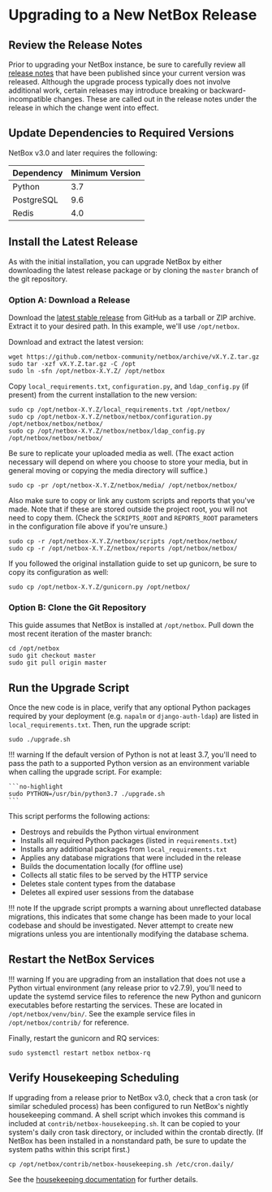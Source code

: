 # Upgrading to a New NetBox Release

## Review the Release Notes

Prior to upgrading your NetBox instance, be sure to carefully review all [release notes](../release-notes/index.md) that have been published since your current version was released. Although the upgrade process typically does not involve additional work, certain releases may introduce breaking or backward-incompatible changes. These are called out in the release notes under the release in which the change went into effect.

## Update Dependencies to Required Versions

NetBox v3.0 and later requires the following:

| Dependency | Minimum Version |
|------------|-----------------|
| Python     | 3.7             |
| PostgreSQL | 9.6             |
| Redis      | 4.0             |

## Install the Latest Release

As with the initial installation, you can upgrade NetBox by either downloading the latest release package or by cloning the `master` branch of the git repository. 

### Option A: Download a Release

Download the [latest stable release](https://github.com/netbox-community/netbox/releases) from GitHub as a tarball or ZIP archive. Extract it to your desired path. In this example, we'll use `/opt/netbox`.

Download and extract the latest version:

```no-highlight
wget https://github.com/netbox-community/netbox/archive/vX.Y.Z.tar.gz
sudo tar -xzf vX.Y.Z.tar.gz -C /opt
sudo ln -sfn /opt/netbox-X.Y.Z/ /opt/netbox
```

Copy `local_requirements.txt`, `configuration.py`, and `ldap_config.py` (if present) from the current installation to the new version:

```no-highlight
sudo cp /opt/netbox-X.Y.Z/local_requirements.txt /opt/netbox/
sudo cp /opt/netbox-X.Y.Z/netbox/netbox/configuration.py /opt/netbox/netbox/netbox/
sudo cp /opt/netbox-X.Y.Z/netbox/netbox/ldap_config.py /opt/netbox/netbox/netbox/
```

Be sure to replicate your uploaded media as well. (The exact action necessary will depend on where you choose to store your media, but in general moving or copying the media directory will suffice.)

```no-highlight
sudo cp -pr /opt/netbox-X.Y.Z/netbox/media/ /opt/netbox/netbox/
```

Also make sure to copy or link any custom scripts and reports that you've made. Note that if these are stored outside the project root, you will not need to copy them. (Check the `SCRIPTS_ROOT` and `REPORTS_ROOT` parameters in the configuration file above if you're unsure.)

```no-highlight
sudo cp -r /opt/netbox-X.Y.Z/netbox/scripts /opt/netbox/netbox/
sudo cp -r /opt/netbox-X.Y.Z/netbox/reports /opt/netbox/netbox/
```

If you followed the original installation guide to set up gunicorn, be sure to copy its configuration as well:

```no-highlight
sudo cp /opt/netbox-X.Y.Z/gunicorn.py /opt/netbox/
```

### Option B: Clone the Git Repository

This guide assumes that NetBox is installed at `/opt/netbox`. Pull down the most recent iteration of the master branch:

```no-highlight
cd /opt/netbox
sudo git checkout master
sudo git pull origin master
```

## Run the Upgrade Script

Once the new code is in place, verify that any optional Python packages required by your deployment (e.g. `napalm` or `django-auth-ldap`) are listed in `local_requirements.txt`. Then, run the upgrade script:

```no-highlight
sudo ./upgrade.sh
```

!!! warning
    If the default version of Python is not at least 3.7, you'll need to pass the path to a supported Python version as an environment variable when calling the upgrade script. For example:

    ```no-highlight
    sudo PYTHON=/usr/bin/python3.7 ./upgrade.sh
    ```

This script performs the following actions:

* Destroys and rebuilds the Python virtual environment
* Installs all required Python packages (listed in `requirements.txt`)
* Installs any additional packages from `local_requirements.txt`
* Applies any database migrations that were included in the release
* Builds the documentation locally (for offline use)
* Collects all static files to be served by the HTTP service
* Deletes stale content types from the database
* Deletes all expired user sessions from the database

!!! note
    If the upgrade script prompts a warning about unreflected database migrations, this indicates that some change has
    been made to your local codebase and should be investigated. Never attempt to create new migrations unless you are
    intentionally modifying the database schema.

## Restart the NetBox Services

!!! warning
    If you are upgrading from an installation that does not use a Python virtual environment (any release prior to v2.7.9), you'll need to update the systemd service files to reference the new Python and gunicorn executables before restarting the services. These are located in `/opt/netbox/venv/bin/`. See the example service files in `/opt/netbox/contrib/` for reference.

Finally, restart the gunicorn and RQ services:

```no-highlight
sudo systemctl restart netbox netbox-rq
```

## Verify Housekeeping Scheduling

If upgrading from a release prior to NetBox v3.0, check that a cron task (or similar scheduled process) has been configured to run NetBox's nightly housekeeping command. A shell script which invokes this command is included at `contrib/netbox-housekeeping.sh`. It can be copied to your system's daily cron task directory, or included within the crontab directly. (If NetBox has been installed in a nonstandard path, be sure to update the system paths within this script first.)

```shell
cp /opt/netbox/contrib/netbox-housekeeping.sh /etc/cron.daily/
```

See the [housekeeping documentation](../administration/housekeeping.md) for further details.
